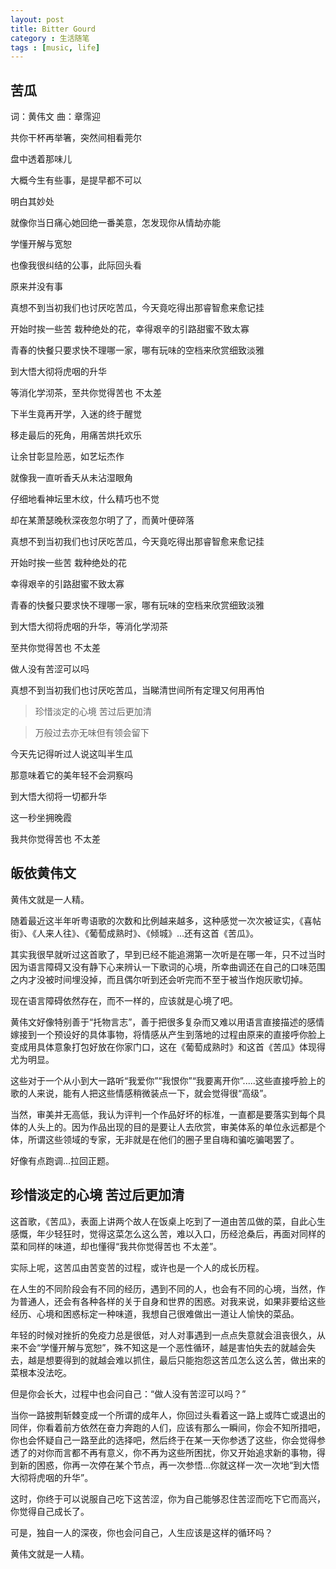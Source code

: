 ```yaml
---
layout: post
title: Bitter Gourd
category : 生活随笔
tags : [music, life]
---
```


##  苦瓜

词：黄伟文  曲：章霈迎

共你干杯再举箸，突然间相看莞尔

盘中透着那味儿

大概今生有些事，是提早都不可以

明白其妙处

就像你当日痛心她回绝一番美意，怎发现你从情劫亦能

学懂开解与宽恕

也像我很纠结的公事，此际回头看

原来并没有事

真想不到当初我们也讨厌吃苦瓜，今天竟吃得出那睿智愈来愈记挂

开始时挨一些苦 栽种绝处的花，幸得艰辛的引路甜蜜不致太寡

青春的快餐只要求快不理哪一家，哪有玩味的空档来欣赏细致淡雅

到大悟大彻将虎咽的升华

等消化学沏茶，至共你觉得苦也 不太差

下半生竟再开学，入迷的终于醒觉

移走最后的死角，用痛苦烘托欢乐

让余甘彰显险恶，如艺坛杰作

就像我一直听香夭从未沾湿眼角

仔细地看神坛里木纹，什么精巧也不觉

却在某萧瑟晚秋深夜忽尔明了了，而黄叶便碎落

真想不到当初我们也讨厌吃苦瓜，今天竟吃得出那睿智愈来愈记挂

开始时挨一些苦 栽种绝处的花

幸得艰辛的引路甜蜜不致太寡

青春的快餐只要求快不理哪一家，哪有玩味的空档来欣赏细致淡雅

到大悟大彻将虎咽的升华，等消化学沏茶

至共你觉得苦也 不太差

做人没有苦涩可以吗

真想不到当初我们也讨厌吃苦瓜，当睇清世间所有定理又何用再怕

>珍惜淡定的心境 苦过后更加清

>万般过去亦无味但有领会留下

今天先记得听过人说这叫半生瓜

那意味着它的美年轻不会洞察吗

到大悟大彻将一切都升华

这一秒坐拥晚霞

我共你觉得苦也 不太差

## 皈依黄伟文

黄伟文就是一人精。

随着最近这半年听粤语歌的次数和比例越来越多，这种感觉一次次被证实，《喜帖街》、《人来人往》、《葡萄成熟时》、《倾城》...还有这首《苦瓜》。

其实我很早就听过这首歌了，早到已经不能追溯第一次听是在哪一年，只不过当时因为语言障碍又没有静下心来辨认一下歌词的心境，所幸曲调还在自己的口味范围之内才没被时间埋没掉，而且偶尔听到还会听完而不至于被当作炮灰歌切掉。

现在语言障碍依然存在，而不一样的，应该就是心境了吧。

黄伟文好像特别善于“托物言志”，善于把很多复杂而又难以用语言直接描述的感情嫁接到一个预设好的具体事物，将情感从产生到落地的过程由原来的直接呼你脸上变成用具体意象打包好放在你家门口，这在《葡萄成熟时》和这首《苦瓜》体现得尤为明显。

这些对于一个从小到大一路听“我爱你”“我恨你”“我要离开你”.....这些直接呼脸上的歌的人来说，能有人把这些情感稍微装点一下，就会觉得很“高级”。

当然，审美并无高低，我认为评判一个作品好坏的标准，一直都是要落实到每个具体的人头上的。因为作品出现的目的是要让人去欣赏，审美体系的单位永远都是个体，所谓这些领域的专家，无非就是在他们的圈子里自嗨和骗吃骗喝罢了。

好像有点跑调...拉回正题。

## 珍惜淡定的心境 苦过后更加清

这首歌，《苦瓜》，表面上讲两个故人在饭桌上吃到了一道由苦瓜做的菜，自此心生感慨，年少轻狂时，觉得这菜怎么这么苦，难以入口，历经沧桑后，再面对同样的菜和同样的味道，却也懂得“我共你觉得苦也 不太差”。

实际上呢，这苦瓜由苦变苦的过程，或许也是一个人的成长历程。

在人生的不同阶段会有不同的经历，遇到不同的人，也会有不同的心境，当然，作为普通人，还会有各种各样的关于自身和世界的困惑。对我来说，如果非要给这些经历、心境和困惑标定一种味道，我想自己很难做出一道让人愉快的菜品。

年轻的时候对挫折的免疫力总是很低，对人对事遇到一点点失意就会沮丧很久，从来不会“学懂开解与宽恕”，殊不知这是一个恶性循环，越是害怕失去的就越会失去，越是想要得到的就越会难以抓住，最后只能抱怨这苦瓜怎么这么苦，做出来的菜根本没法吃。

但是你会长大，过程中也会问自己：“做人没有苦涩可以吗？”

当你一路披荆斩棘变成一个所谓的成年人，你回过头看着这一路上或阵亡或退出的同伴，你看着前方依然在奋力奔跑的人们，应该有那么一瞬间，你会不知所措吧，你也会怀疑自己一路至此的选择吧，然后终于在某一天你参透了这些，你会觉得参透了的对你而言都不再有意义，你不再为这些所困扰，你又开始追求新的事物，得到新的困惑，你再一次停在某个节点，再一次参悟...你就这样一次一次地“到大悟大彻将虎咽的升华”。

这时，你终于可以说服自己吃下这苦涩，你为自己能够忍住苦涩而吃下它而高兴，你觉得自己成长了。

可是，独自一人的深夜，你也会问自己，人生应该是这样的循环吗？

黄伟文就是一人精。
